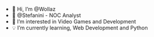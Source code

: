 - 👋 Hi, I’m @Wollaz
- 🏦 @Stefanini - NOC Analyst
- 👀 I’m interested in Video Games and Development
- 💡 I’m currently learning, Web Development and Python

<!---
Wollaz/Wollaz is a ✨ special ✨ repository because its `README.md` (this file) appears on your GitHub profile.
You can click the Preview link to take a look at your changes.
--->

